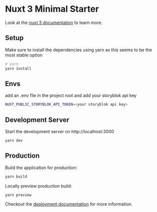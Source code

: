 # Nuxt 3 Minimal Starter

Look at the [nuxt 3 documentation](https://v3.nuxtjs.org) to learn more.

## Setup

Make sure to install the dependencies using yarn as this seems to be the most stable option

```bash
# yarn
yarn install

```

## Envs
add an .env file in the project root and add your storyblok api key

```bash
NUXT_PUBLIC_STORYBLOK_API_TOKEN=<your storyblok api key>

```

## Development Server

Start the development server on http://localhost:3000

```bash
yarn dev
```

## Production

Build the application for production:

```bash
yarn build
```

Locally preview production build:

```bash
yarn preview
```

Checkout the [deployment documentation](https://v3.nuxtjs.org/docs/deployment) for more information.

